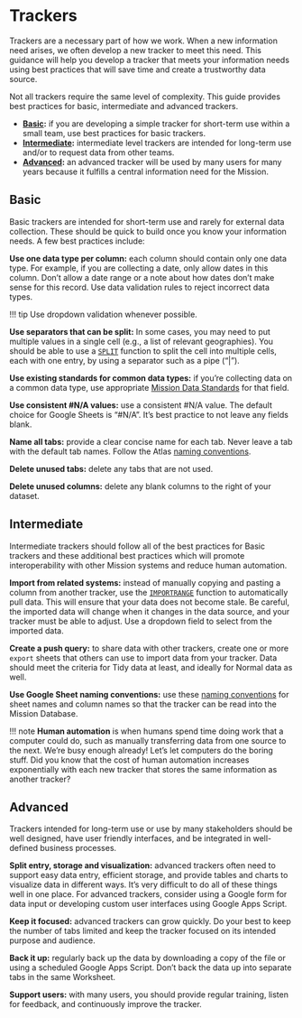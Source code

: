 # Trackers

Trackers are a necessary part of how we work. When a new information need arises, we often develop a new tracker to meet this need. This guidance will help you develop a tracker that meets your information needs using best practices that will save time and create a trustworthy data source.

Not all trackers require the same level of complexity. This guide provides best practices for basic, intermediate and advanced trackers.

- **[Basic](#basic):** if you are developing a simple tracker for short-term use within a small team, use best practices for basic trackers.
- **[Intermediate](#intermediate):** intermediate level trackers are intended for long-term use and/or to request data from other teams.
- **[Advanced](#advanced):** an advanced tracker will be used by many users for many years because it fulfills a central information need for the Mission. 

## Basic

Basic trackers are intended for short-term use and rarely for external data collection. These should be quick to build once you know your information needs. A few best practices include:

**Use one data type per column:** each column should contain only one data type. For example, if you are collecting a date, only allow dates in this column. Don’t allow a date range or a note about how dates don’t make sense for this record. Use data validation rules to reject incorrect data types.

!!! tip
    Use dropdown validation whenever possible.

**Use separators that can be split:** In some cases, you may need to put multiple values in a single cell (e.g., a list of relevant geographies). You should be able to use a [`SPLIT`](https://support.google.com/docs/answer/3094136?hl=en) function to split the cell into multiple cells, each with one entry, by using a separator such as a pipe (“|”). 

**Use existing standards for common data types:** if you’re collecting data on a common data type, use appropriate [Mission Data Standards](../../components/data-standards.md) for that field. 

**Use consistent #N/A values:** use a consistent #N/A value. The default choice for Google Sheets is “#N/A”. It’s best practice to not leave any fields blank.

**Name all tabs:** provide a clear concise name for each tab. Never leave a tab with the default tab names. Follow the Atlas [naming conventions](naming-conventions.md).

**Delete unused tabs:** delete any tabs that are not used.

**Delete unused columns:** delete any blank columns to the right of your dataset.

## Intermediate

Intermediate trackers should follow all of the best practices for Basic trackers and these additional best practices which will promote interoperability with other Mission systems and reduce human automation.

**Import from related systems:** instead of manually copying and pasting a column from another tracker, use the [`IMPORTRANGE`](https://support.google.com/docs/answer/3093340?hl=en) function to automatically pull data. This will ensure that your data does not become stale. Be careful, the imported data will change when it changes in the data source, and your tracker must be able to adjust. Use a dropdown field to select from the imported data.

**Create a push query:** to share data with other trackers, create one or more `export` sheets that others can use to import data from your tracker. Data should meet the criteria for Tidy data at least, and ideally for Normal data as well.

**Use Google Sheet naming conventions:** use these [naming conventions](naming-conventions.md) for sheet names and column names so that the tracker can be read into the Mission Database.

!!! note
    **Human automation** is when humans spend time doing work that a computer could do, such as manually transferring data from one source to the next. We’re busy enough already! Let’s let computers do the boring stuff. Did you know that the cost of human automation increases exponentially with each new tracker that stores the same information as another tracker?

## Advanced

Trackers intended for long-term use or use by many stakeholders should be well designed, have user friendly interfaces, and be integrated in well-defined business processes. 

**Split entry, storage and visualization:** advanced trackers often need to support easy data entry, efficient storage, and provide tables and charts to visualize data in different ways. It’s very difficult to do all of these things well in one place. For advanced trackers, consider using a Google form for data input or developing custom user interfaces using Google Apps Script.

**Keep it focused:** advanced trackers can grow quickly. Do your best to keep the number of tabs limited and keep the tracker focused on its intended purpose and audience.

**Back it up:** regularly back up the data by downloading a copy of the file or using a scheduled Google Apps Script. Don’t back the data up into separate tabs in the same Worksheet.

**Support users:** with many users, you should provide regular training, listen for feedback, and continuously improve the tracker.
